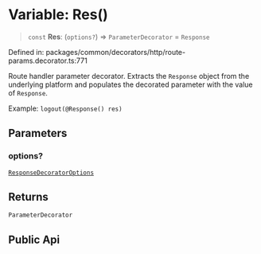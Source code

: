 # Variable: Res()

> `const` **Res**: (`options?`) => `ParameterDecorator` = `Response`

Defined in: packages/common/decorators/http/route-params.decorator.ts:771

Route handler parameter decorator. Extracts the `Response`
object from the underlying platform and populates the decorated
parameter with the value of `Response`.

Example: `logout(@Response() res)`

## Parameters

### options?

[`ResponseDecoratorOptions`](../interfaces/ResponseDecoratorOptions.md)

## Returns

`ParameterDecorator`

## Public Api
